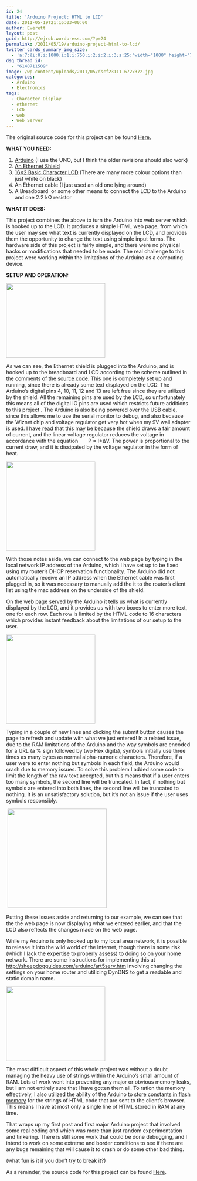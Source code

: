 ```yaml
---
id: 24
title: 'Arduino Project: HTML to LCD'
date: 2011-05-19T21:16:03+00:00
author: Everett
layout: post
guid: http://ejrob.wordpress.com/?p=24
permalink: /2011/05/19/arduino-project-html-to-lcd/
twitter_cards_summary_img_size:
  - 'a:7:{i:0;i:1000;i:1;i:750;i:2;i:2;i:3;s:25:"width="1000" height="750"";s:4:"bits";i:8;s:8:"channels";i:3;s:4:"mime";s:10:"image/jpeg";}'
dsq_thread_id:
  - "6140711509"
image: /wp-content/uploads/2011/05/dscf23111-672x372.jpg
categories:
  - Arduino
  - Electronics
tags:
  - Character Display
  - ethernet
  - LCD
  - web
  - Web Server
---
```

The original source code for this project can be found <a href="https://github.com/evjrob/html-to-lcd">Here.</a>

**WHAT YOU NEED:**

  1. [Arduino](http://www.sparkfun.com/products/9950) (I use the UNO, but I think the older revisions should also work)
  2. [An Ethernet Shield](http://www.sparkfun.com/products/9026)
  3. [16&#215;2 Basic Character LCD](http://www.sparkfun.com/products/709) (There are many more colour options than just white on black)
  4. An Ethernet cable (I just used an old one lying around)
  5. A Breadboard  or some other means to connect the LCD to the Arduino and one 2.2 kΩ resistor

**WHAT IT DOES:**

This project combines the above to turn the Arduino into web server which is hooked up to the LCD. It produces a simple HTML web page, from which the user may see what text is currently displayed on the LCD, and provides them the opportunity to change the text using simple input forms. The hardware side of this project is fairly simple, and there were no physical hacks or modifications that needed to be made. The real challenge to this project were working within the limitations of the Arduino as a computing device.

**SETUP AND OPERATION:**

[<img class="size-medium wp-image-28 alignleft" title="DSCF2311" src="http://ejrob.files.wordpress.com/2011/05/dscf23111.jpg?w=300" alt="" width="270" height="203" srcset="/wp-content/uploads/2011/05/dscf23111.jpg 1000w, /wp-content/uploads/2011/05/dscf23111-300x225.jpg 300w" sizes="(max-width: 270px) 100vw, 270px" />](http://ejrob.files.wordpress.com/2011/05/dscf23111.jpg)

As we can see, the Ethernet shield is plugged into the Arduino, and is hooked up to the breadboard and LCD according to the scheme outlined in the comments of the <a href="http://pastebin.com/MQB0Wdkg">source code</a>. This one is completely set up and running, since there is already some text displayed on the LCD. The Arduino&#8217;s digital pins 4, 10, 11, 12 and 13 are left free since they are utilized by the shield. All the remaining pins are used by the LCD, so unfortunately this means all of the digital IO pins are used which restricts future additions to this project . The Arduino is also being powered over the USB cable, since this allows me to use the serial monitor to debug, and also because the Wiznet chip and voltage regulator get very hot when my 9V wall adapter is used. I <a href="http://en.wikipedia.org/wiki/Linear_regulator">have read</a> that this may be because the shield draws a fair amount of current, and the linear voltage regulator reduces the voltage in accordance with the equation       P = I*ΔV. The power is proportional to the current draw, and it is dissipated by the voltage regulator in the form of heat.

[<img class="size-medium wp-image-30 alignright" title="Screenshot1a" src="http://ejrob.files.wordpress.com/2011/05/screenshot1a1.png?w=300" alt="" width="243" height="243" srcset="/wp-content/uploads/2011/05/screenshot1a1.png 620w, /wp-content/uploads/2011/05/screenshot1a1-150x150.png 150w, /wp-content/uploads/2011/05/screenshot1a1-300x300.png 300w" sizes="(max-width: 243px) 100vw, 243px" />](http://ejrob.files.wordpress.com/2011/05/screenshot1a1.png)

With those notes aside, we can connect to the web page by typing in the local network IP address of the Arduino, which I have set up to be fixed using my router&#8217;s DHCP reservation functionality. The Arduino did not automatically receive an IP address when the Ethernet cable was first plugged in, so it was necessary to manually add the it to the router&#8217;s client list using the mac address on the underside of the shield.

On the web page served by the Arduino it tells us what is currently displayed by the LCD, and it provides us with two boxes to enter more text, one for each row. Each row is limited by the HTML code to 16 characters which provides instant feedback about the limitations of our setup to the user.

<a href="http://ejrob.files.wordpress.com/2011/05/screenshot2a.png"><img class="size-medium wp-image-31 alignleft" title="Screenshot2a" src="http://ejrob.files.wordpress.com/2011/05/screenshot2a.png?w=300" alt="" width="243" height="243" srcset="/wp-content/uploads/2011/05/screenshot2a.png 620w, /wp-content/uploads/2011/05/screenshot2a-150x150.png 150w, /wp-content/uploads/2011/05/screenshot2a-300x300.png 300w" sizes="(max-width: 243px) 100vw, 243px" /></a>

Typing in a couple of new lines and clicking the submit button causes the page to refresh and update with what we just entered! In a related issue, due to the RAM limitations of the Arduino and the way symbols are encoded for a URL (a % sign followed by two Hex digits), symbols initially use three times as many bytes as normal alpha-numeric characters. Therefore, if a user were to enter nothing but symbols in each field, the Arduino would crash due to memory issues. To solve this problem I added some code to limit the length of the raw text accepted, but this means that if a user enters too many symbols, the second line will be truncated. In fact, if nothing but symbols are entered into both lines, the second line will be truncated to nothing. It is an unsatisfactory solution, but it&#8217;s not an issue if the user uses symbols responsibly.

 [<img class="size-medium wp-image-32 alignright" title="Screenshot3a" src="http://ejrob.files.wordpress.com/2011/05/screenshot3a.png?w=300" alt="" width="270" height="270" srcset="/wp-content/uploads/2011/05/screenshot3a.png 620w, /wp-content/uploads/2011/05/screenshot3a-150x150.png 150w, /wp-content/uploads/2011/05/screenshot3a-300x300.png 300w" sizes="(max-width: 270px) 100vw, 270px" />](http://ejrob.files.wordpress.com/2011/05/screenshot3a.png)

Putting these issues aside and returning to our example, we can see that the the web page is now displaying what we entered earlier, and that the LCD also reflects the changes made on the web page.

While my Arduino is only hooked up to my local area network, it is possible to release it into the wild world of the Internet, though there is some risk (which I lack the expertise to properly assess) to doing so on your home network. There are some instructions for implementing this at <a href="http://sheepdogguides.com/arduino/art5serv.htm">http://sheepdogguides.com/arduino/art5serv.htm</a> involving changing the settings on your home router and utilizing DynDNS to get a readable and static domain name.

[<img class="alignleft size-medium wp-image-29" title="DSCF2314" src="http://ejrob.files.wordpress.com/2011/05/dscf2314.jpg?w=300" alt="" width="270" height="203" srcset="/wp-content/uploads/2011/05/dscf2314.jpg 1000w, /wp-content/uploads/2011/05/dscf2314-300x225.jpg 300w" sizes="(max-width: 270px) 100vw, 270px" />](http://ejrob.files.wordpress.com/2011/05/dscf2314.jpg)

The most difficult aspect of this whole project was without a doubt managing the heavy use of strings within the Arduino&#8217;s small amount of  RAM. Lots of work went into preventing any major or obvious memory leaks, but I am not entirely sure that I have gotten them all. To ration the memory effectively, I also utilized the ability of the Arduino to [store constants in flash memory](http://www.arduino.cc/en/Reference/PROGMEM) for the strings of HTML code that are sent to the client&#8217;s browser. This means I have at most only a single line of HTML stored in RAM at any time.

That wraps up my first post and first major Arduino project that involved some real coding and which was more than just random experimentation and tinkering. There is still some work that could be done debugging, and I intend to work on some extreme and border conditions to see if there are any bugs remaining that will cause it to crash or do some other bad thing.

(what fun is it if you don&#8217;t try to break it?)

As a reminder, the source code for this project can be found <a href="https://github.com/evjrob/html-to-lcd">Here</a>.
